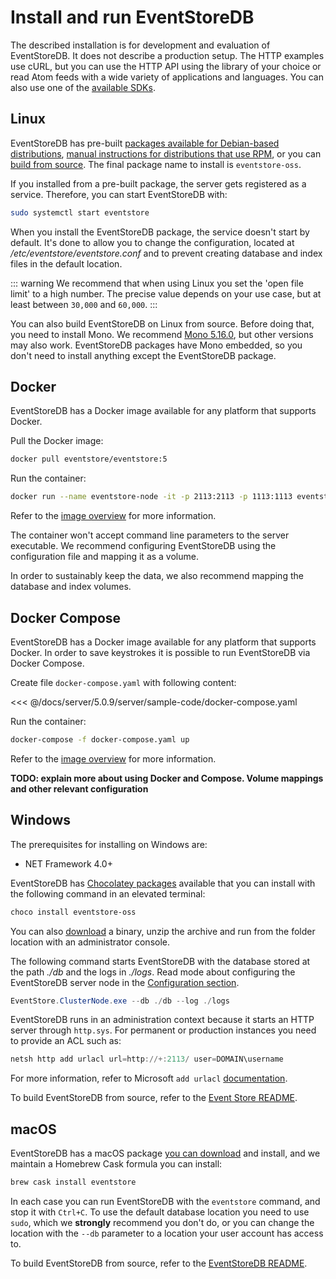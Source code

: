 # Install and run EventStoreDB

The described installation is for development and evaluation of EventStoreDB. It does not describe a production setup. The HTTP examples use cURL, but you can use the HTTP API using the library of your choice or read Atom feeds with a wide variety of applications and languages. You can also use one of the [available SDKs](../getting-started/which-api-sdk.md).

## Linux

EventStoreDB has pre-built [packages available for Debian-based distributions](https://packagecloud.io/EventStore/EventStore-OSS), [manual instructions for distributions that use RPM](https://packagecloud.io/EventStore/EventStore-OSS/install#bash-rpm), or you can [build from source](https://github.com/EventStore/EventStore#linux). The final package name to install is `eventstore-oss`.

If you installed from a pre-built package, the server gets registered as a service. Therefore, you can start EventStoreDB with:

```bash
sudo systemctl start eventstore
```

When you install the EventStoreDB package, the service doesn't start by default. It's done to allow you to change the configuration, located at _/etc/eventstore/eventstore.conf_ and to prevent creating database and index files in the default location.

::: warning
We recommend that when using Linux you set the 'open file limit' to a high number. The precise value depends on your use case, but at least between `30,000` and `60,000`.
:::

You can also build EventStoreDB on Linux from source. Before doing that, you need to install Mono. We recommend [Mono 5.16.0](https://www.mono-project.com/download/stable/), but other versions may also work. EventStoreDB packages have Mono embedded, so you don't need to install anything except the EventStoreDB package.

## Docker

EventStoreDB has a Docker image available for any platform that supports Docker.

Pull the Docker image:

```bash
docker pull eventstore/eventstore:5
```

Run the container:

```bash
docker run --name eventstore-node -it -p 2113:2113 -p 1113:1113 eventstore/eventstore:5
```

Refer to the [image overview](https://hub.docker.com/r/eventstore/eventstore/) for more information.

The container won't accept command line parameters to the server executable. We recommend configuring EventStoreDB using the configuration file and mapping it as a volume.

In order to sustainably keep the data, we also recommend mapping the database and index volumes.

## Docker Compose

EventStoreDB has a Docker image available for any platform that supports Docker. In order to save keystrokes it is possible to run EventStoreDB via Docker Compose.

Create file `docker-compose.yaml` with following content:

<<< @/docs/server/5.0.9/server/sample-code/docker-compose.yaml

Run the container:

```bash
docker-compose -f docker-compose.yaml up
```

Refer to the [image overview](https://hub.docker.com/r/eventstore/eventstore/) for more information.

**TODO: explain more about using Docker and Compose. Volume mappings and other relevant configuration**

## Windows

The prerequisites for installing on Windows are:

- NET Framework 4.0+

EventStoreDB has [Chocolatey packages](https://chocolatey.org/packages/eventstore-oss) available that you can install with the following command in an elevated terminal:

```powershell
choco install eventstore-oss
```

You can also [download](https://eventstore.com/downloads/) a binary, unzip the archive and run from the folder location with an administrator console.

The following command starts EventStoreDB with the database stored at the path _./db_ and the logs in _./logs_. Read mode about configuring the EventStoreDB server node in the [Configuration section](../configuration/README.md).

```powershell
EventStore.ClusterNode.exe --db ./db --log ./logs
```

EventStoreDB runs in an administration context because it starts an HTTP server through `http.sys`. For permanent or production instances you need to provide an ACL such as:

```powershell
netsh http add urlacl url=http://+:2113/ user=DOMAIN\username
```

For more information, refer to Microsoft `add urlacl` [documentation](https://docs.microsoft.com/en-us/windows/win32/http/add-urlacl).

To build EventStoreDB from source, refer to the [Event Store README](https://github.com/EventStore/EventStore#windows).

## macOS

EventStoreDB has a macOS package [you can download](https://eventstore.com/downloads/) and install, and we maintain a Homebrew Cask formula you can install:

```bash
brew cask install eventstore
```

In each case you can run EventStoreDB with the `eventstore` command, and stop it with `Ctrl+C`. To use the default database location you need to use `sudo`, which we **strongly** recommend you don't do, or you can change the location with the `--db` parameter to a location your user account has access to.

To build EventStoreDB from source, refer to the [EventStoreDB README](https://github.com/EventStore/EventStore#mac-os-x).


